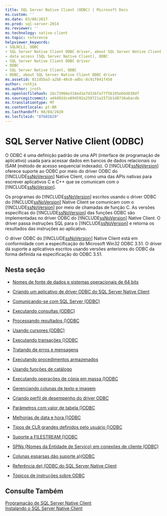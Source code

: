 ```yaml
---
title: SQL Server Native Client (ODBC) | Microsoft Docs
ms.custom: ''
ms.date: 03/09/2017
ms.prod: sql-server-2014
ms.reviewer: ''
ms.technology: native-client
ms.topic: reference
helpviewer_keywords:
- SQLNCLI, ODBC
- SQL Server Native Client ODBC driver, about SQL Server Native Client ODBC driver
- data access [SQL Server Native Client], ODBC
- SQL Server Native Client ODBC driver
- ODBC
- SQL Server Native Client, ODBC
- ODBC, about SQL Server Native Client ODBC driver
ms.assetid: 811d5ba3-a2b8-48c0-adbc-8c91f041f458
author: rothja
ms.author: jroth
ms.openlocfilehash: 16c73966e318ed1e7d326fa77f56195ebbd830df
ms.sourcegitcommit: ad4d92dce894592a259721a1571b1d8736abacdb
ms.translationtype: MT
ms.contentlocale: pt-BR
ms.lasthandoff: 08/04/2020
ms.locfileid: "87681629"
---
```

# <a name="sql-server-native-client-odbc"></a>SQL Server Native Client (ODBC)
  O ODBC é uma definição padrão de uma API (interface de programação de aplicativo) usada para acessar dados em bancos de dados relacionais ou ISAM (método de acesso sequencial indexado). O [!INCLUDE[ssNoVersion](../../../includes/ssnoversion-md.md)] oferece suporte ao ODBC por meio do driver ODBC do [!INCLUDE[ssNoVersion](../../../includes/ssnoversion-md.md)] Native Client, como uma das APIs nativas para escrever aplicativos C e C++ que se comunicam com o [!INCLUDE[ssNoVersion](../../../includes/ssnoversion-md.md)].  
  
 Os programas do [!INCLUDE[ssNoVersion](../../../includes/ssnoversion-md.md)] escritos usando o driver ODBC do [!INCLUDE[ssNoVersion](../../../includes/ssnoversion-md.md)] Native Client se comunicam com o [!INCLUDE[ssNoVersion](../../../includes/ssnoversion-md.md)] por meio de chamadas de função C. As versões específicas do [!INCLUDE[ssNoVersion](../../../includes/ssnoversion-md.md)] das funções ODBC são implementadas no driver ODBC do [!INCLUDE[ssNoVersion](../../../includes/ssnoversion-md.md)] Native Client. O driver passa instruções SQL para o [!INCLUDE[ssNoVersion](../../../includes/ssnoversion-md.md)] e retorna os resultados das instruções ao aplicativo.  
  
 O driver ODBC do [!INCLUDE[ssNoVersion](../../../includes/ssnoversion-md.md)] Native Client está em conformidade com a especificação do Microsoft Win32 ODBC 3.51. O driver dá suporte a aplicativos escritos usando versões anteriores do ODBC da forma definida na especificação do ODBC 3.51.  
  
## <a name="in-this-section"></a>Nesta seção  
  
-   [Nomes de fonte de dados e sistemas operacionais de 64 bits](data-source-names-and-64-bit-operating-systems.md)  
  
-   [Criando um aplicativo de driver ODBC do SQL Server Native Client](creating-a-driver-application.md)  
  
-   [Comunicando-se com SQL Server &#40;ODBC&#41;](../../native-client-odbc-communication/communicating-with-sql-server-odbc.md)  
  
-   [Executando consultas &#40;ODBC&#41;](../../native-client-odbc-queries/executing-queries-odbc.md)  
  
-   [Processando resultados &#40;&#41;ODBC](../../native-client-odbc-results/processing-results-odbc.md)  
  
-   [Usando cursores &#40;ODBC&#41;](../../native-client-odbc-cursors/using-cursors-odbc.md)  
  
-   [Executando transações &#40;&#41;ODBC](../../../database-engine/dev-guide/performing-transactions-odbc.md)  
  
-   [Tratando de erros e mensagens](../../native-client-odbc-error-messages/handling-errors-and-messages.md)  
  
-   [Executando procedimentos armazenados](../../native-client-odbc-stored-procedures/running-stored-procedures.md)  
  
-   [Usando funções de catálogo](using-catalog-functions.md)  
  
-   [Executando operações de cópia em massa &#40;&#41;ODBC](../../native-client-odbc-bulk-copy-operations/performing-bulk-copy-operations-odbc.md)  
  
-   [Gerenciando colunas de texto e imagem](../../native-client-odbc-text-image-columns/managing-text-and-image-columns.md)  
  
-   [Criando perfil de desempenho do driver ODBC](profiling-odbc-driver-performance.md)  
  
-   [Parâmetros com valor de tabela &#40;&#41;ODBC](../../native-client-odbc-table-valued-parameters/table-valued-parameters-odbc.md)  
  
-   [Melhorias de data e hora &#40;&#41;ODBC](../../native-client-odbc-date-time/date-and-time-improvements-odbc.md)  
  
-   [Tipos de CLR grandes definidos pelo usuário &#40;&#41;ODBC](large-clr-user-defined-types-odbc.md)  
  
-   [Suporte a FILESTREAM &#40;&#41;ODBC](filestream-support-odbc.md)  
  
-   [SPNs &#40;Nomes da Entidade de Serviço&#41; em conexões de cliente &#40;ODBC&#41;](service-principal-names-spns-in-client-connections-odbc.md)  
  
-   [Colunas esparsas dão suporte a&#41;&#40;ODBC](sparse-columns-support-odbc.md)  
  
-   [Referência de&#41; &#40;ODBC do SQL Server Native Client](../../../database-engine/dev-guide/sql-server-native-client-odbc-reference.md)  
  
-   [Tópicos de instruções sobre ODBC](../../native-client-odbc-how-to/odbc-how-to-topics.md)  
  
## <a name="see-also"></a>Consulte Também  
 [Programação de SQL Server Native Client](../sql-server-native-client-programming.md)   
 [Instalando o SQL Server Native Client](../applications/installing-sql-server-native-client.md)  
  
  
